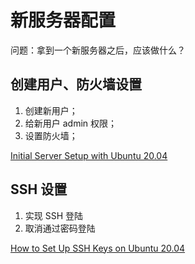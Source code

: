 # 新服务器配置

问题：拿到一个新服务器之后，应该做什么？

## 创建用户、防火墙设置

1. 创建新用户；
2. 给新用户 admin 权限；
3. 设置防火墙；

[Initial Server Setup with Ubuntu 20.04](https://www.digitalocean.com/community/tutorials/initial-server-setup-with-ubuntu-20-04)

## SSH 设置

1. 实现 SSH 登陆
2. 取消通过密码登陆

[How to Set Up SSH Keys on Ubuntu 20.04](https://www.digitalocean.com/community/tutorials/how-to-set-up-ssh-keys-on-ubuntu-20-04)
